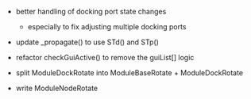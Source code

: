* better handling of docking port state changes
	* especially to fix adjusting multiple docking ports

* update \_propagate() to use STd() and STp()

* refactor checkGuiActive() to remove the guiList[] logic

* split ModuleDockRotate into ModuleBaseRotate + ModuleDockRotate

* write ModuleNodeRotate

